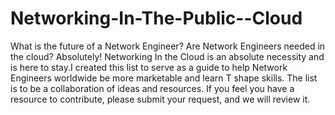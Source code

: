 # Networking-In-The-Public--Cloud
What is the future of a Network Engineer?  Are Network Engineers needed in the cloud?  Absolutely!
Networking In the Cloud is an absolute necessity and is here to stay.I created this list to serve as a guide to help Network Engineers worldwide be more marketable and learn T shape skills. The list is to be a collaboration of ideas and resources. If you feel you have a resource to contribute, please submit your request, and we will review it. 
